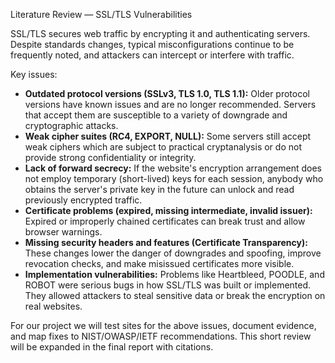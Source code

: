 Literature Review — SSL/TLS Vulnerabilities 

SSL/TLS secures web traffic by encrypting it and authenticating servers. Despite standards changes, typical misconfigurations continue to be frequently noted, and attackers can intercept or interfere with traffic.

Key issues:
- **Outdated protocol versions (SSLv3, TLS 1.0, TLS 1.1):** Older protocol versions have known issues and are no longer recommended. Servers that accept them are susceptible to a variety of downgrade and cryptographic attacks.
- **Weak cipher suites (RC4, EXPORT, NULL):** Some servers still accept weak ciphers which are subject to practical cryptanalysis or do not provide strong confidentiality or integrity.
- **Lack of forward secrecy:** If the website's encryption arrangement does not employ temporary (short-lived) keys for each session, anybody who obtains the server's private key in the future can unlock and read previously encrypted traffic.
- **Certificate problems (expired, missing intermediate, invalid issuer):** Expired or improperly chained certificates can break trust and allow browser warnings.
- **Missing security headers and features (Certificate Transparency):** These changes lower the danger of downgrades and spoofing, improve revocation checks, and make misissued certificates more visible.
- **Implementation vulnerabilities:** Problems like Heartbleed, POODLE, and ROBOT were serious bugs in how SSL/TLS was built or implemented. They allowed attackers to steal sensitive data or break the encryption on real websites.

For our project we will test sites for the above issues, document evidence, and map fixes to NIST/OWASP/IETF recommendations. This short review will be expanded in the final report with citations.
